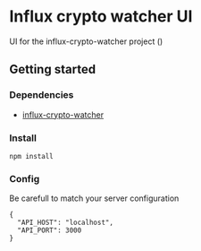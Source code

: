 # Influx crypto watcher UI

UI for the influx-crypto-watcher project ()

## Getting started

### Dependencies

- [influx-crypto-watcher](https://github.com/clementpl/influx-crypto-watcher)

### Install

```
npm install
```

### Config

Be carefull to match your server configuration

```
{
  "API_HOST": "localhost",
  "API_PORT": 3000
}
```
